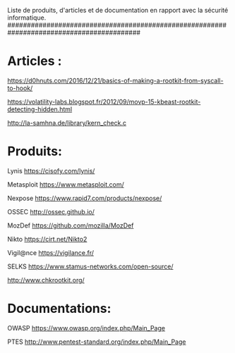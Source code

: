 Liste de produits, d'articles et de documentation en rapport avec la sécurité informatique.
##########################################################################################

Articles :
==========

https://d0hnuts.com/2016/12/21/basics-of-making-a-rootkit-from-syscall-to-hook/

https://volatility-labs.blogspot.fr/2012/09/movp-15-kbeast-rootkit-detecting-hidden.html

http://la-samhna.de/library/kern_check.c

Produits:
==========

Lynis https://cisofy.com/lynis/

Metasploit https://www.metasploit.com/

Nexpose https://www.rapid7.com/products/nexpose/

OSSEC http://ossec.github.io/

MozDef https://github.com/mozilla/MozDef

Nikto https://cirt.net/Nikto2

Vigil@nce https://vigilance.fr/

SELKS https://www.stamus-networks.com/open-source/

http://www.chkrootkit.org/

Documentations:
==============

OWASP https://www.owasp.org/index.php/Main_Page

PTES http://www.pentest-standard.org/index.php/Main_Page
